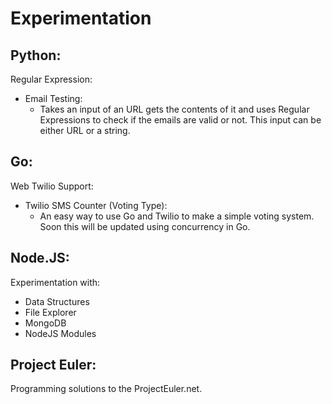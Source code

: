 Experimentation
=================

Python: 
---
Regular Expression:
- Email Testing:
    - Takes an input of an URL gets the contents of it and uses Regular Expressions to check if the emails are valid or not. This input can be either URL or a string. 

Go:
---
Web Twilio Support:
- Twilio SMS Counter (Voting Type):
    - An easy way to use Go and Twilio to make a simple voting system. Soon this will be updated using concurrency in Go.

Node.JS:
---
Experimentation with:
- Data Structures
- File Explorer
- MongoDB
- NodeJS Modules


Project Euler:
---
Programming solutions to the ProjectEuler.net. 